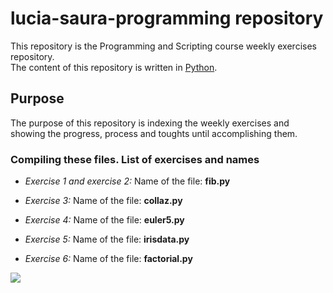 # lucia-saura-programming repository
This repository is the Programming and Scripting course weekly exercises repository.  
The content of this repository is written in [Python](https://www.python.org/).

## Purpose
The purpose of this repository is indexing the weekly exercises and showing the progress, process and toughts until accomplishing them.

### Compiling these files. List of exercises and names

* _Exercise 1 and exercise 2:_ 
Name of the file: __fib.py__

* _Exercise 3:_
Name of the file: __collaz.py__

* _Exercise 4:_
Name of the file: __euler5.py__

* _Exercise 5:_
Name of the file: __irisdata.py__

* _Exercise 6:_ 
Name of the file: __factorial.py__  




![](https://i.pinimg.com/originals/c3/e1/47/c3e1476eb761c049130ae6585238de14.jpg)

